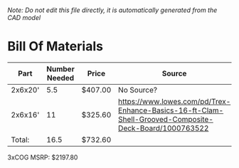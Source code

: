 ###### Note: Do not edit this file directly, it is automatically generated from the CAD model 
# Bill Of Materials 
 |Part|Number Needed|Price|Source| 
 |----|----------|-----|-----|
|2x6x20'|5.5|$407.00|No Source?|
|2x6x16'|11|$325.60|https://www.lowes.com/pd/Trex-Enhance-Basics-16-ft-Clam-Shell-Grooved-Composite-Deck-Board/1000763522|
|Total: |16.5|$732.60| |

 3xCOG MSRP: $2197.80